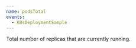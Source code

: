 ```yaml
---
name: podsTotal
events:
  - K8sDeploymentSample
---
```


Total number of replicas that are currently running.